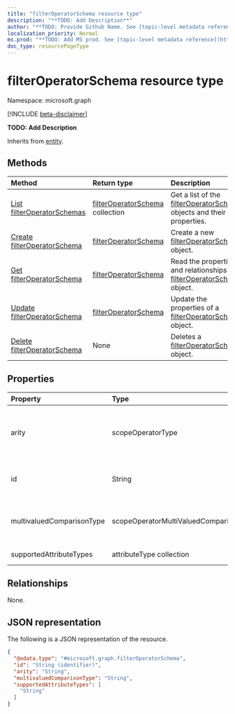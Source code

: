 ```yaml
---
title: "filterOperatorSchema resource type"
description: "**TODO: Add Description**"
author: "**TODO: Provide Github Name. See [topic-level metadata reference](https://msgo.azurewebsites.net/add/document/guidelines/metadata.html#topic-level-metadata)**"
localization_priority: Normal
ms.prod: "**TODO: Add MS prod. See [topic-level metadata reference](https://msgo.azurewebsites.net/add/document/guidelines/metadata.html#topic-level-metadata)**"
doc_type: resourcePageType
---
```


# filterOperatorSchema resource type

Namespace: microsoft.graph

[!INCLUDE [beta-disclaimer](../../includes/beta-disclaimer.md)]

**TODO: Add Description**


Inherits from [entity](../resources/entity.md).

## Methods
|Method|Return type|Description|
|:---|:---|:---|
|[List filterOperatorSchemas](../api/filteroperatorschema-list.md)|[filterOperatorSchema](../resources/filteroperatorschema.md) collection|Get a list of the [filterOperatorSchema](../resources/filteroperatorschema.md) objects and their properties.|
|[Create filterOperatorSchema](../api/filteroperatorschema-post-filteroperators.md)|[filterOperatorSchema](../resources/filteroperatorschema.md)|Create a new [filterOperatorSchema](../resources/filteroperatorschema.md) object.|
|[Get filterOperatorSchema](../api/filteroperatorschema-get.md)|[filterOperatorSchema](../resources/filteroperatorschema.md)|Read the properties and relationships of a [filterOperatorSchema](../resources/filteroperatorschema.md) object.|
|[Update filterOperatorSchema](../api/filteroperatorschema-update.md)|[filterOperatorSchema](../resources/filteroperatorschema.md)|Update the properties of a [filterOperatorSchema](../resources/filteroperatorschema.md) object.|
|[Delete filterOperatorSchema](../api/filteroperatorschema-delete.md)|None|Deletes a [filterOperatorSchema](../resources/filteroperatorschema.md) object.|

## Properties
|Property|Type|Description|
|:---|:---|:---|
|arity|scopeOperatorType|**TODO: Add Description**. Possible values are: `Binary`, `Unary`.|
|id|String|**TODO: Add Description** Inherited from [entity](../resources/entity.md).|
|multivaluedComparisonType|scopeOperatorMultiValuedComparisonType|**TODO: Add Description**. Possible values are: `All`, `Any`.|
|supportedAttributeTypes|attributeType collection|**TODO: Add Description**|

## Relationships
None.

## JSON representation
The following is a JSON representation of the resource.
<!-- {
  "blockType": "resource",
  "keyProperty": "id",
  "@odata.type": "microsoft.graph.filterOperatorSchema",
  "baseType": "microsoft.graph.entity",
  "openType": false
}
-->
``` json
{
  "@odata.type": "#microsoft.graph.filterOperatorSchema",
  "id": "String (identifier)",
  "arity": "String",
  "multivaluedComparisonType": "String",
  "supportedAttributeTypes": [
    "String"
  ]
}
```

